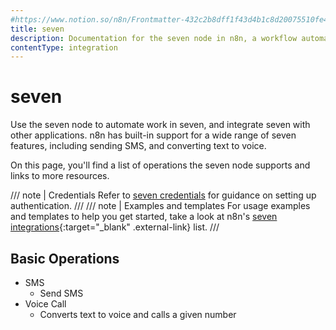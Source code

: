 ```yaml
---
#https://www.notion.so/n8n/Frontmatter-432c2b8dff1f43d4b1c8d20075510fe4
title: seven
description: Documentation for the seven node in n8n, a workflow automation platform. Includes details of operations and configuration, and links to examples and credentials information.
contentType: integration
---
```


# seven

Use the seven node to automate work in seven, and integrate seven with other applications. n8n has built-in support for a wide range of seven features, including sending SMS, and converting text to voice. 

On this page, you'll find a list of operations the seven node supports and links to more resources.

/// note | Credentials
Refer to [seven credentials](/integrations/builtin/credentials/sms77/) for guidance on setting up authentication. 
///
/// note | Examples and templates
For usage examples and templates to help you get started, take a look at n8n's [seven integrations](https://n8n.io/integrations/sms77/){:target="_blank" .external-link} list.
///

## Basic Operations

* SMS
    * Send SMS
* Voice Call
    * Converts text to voice and calls a given number
